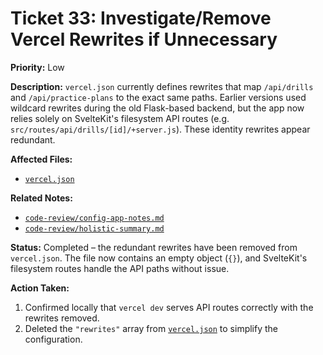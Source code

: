 # Ticket 33: Investigate/Remove Vercel Rewrites if Unnecessary

**Priority:** Low

**Description:** `vercel.json` currently defines rewrites that map `/api/drills` and `/api/practice-plans` to the exact same paths. Earlier versions used wildcard rewrites during the old Flask-based backend, but the app now relies solely on SvelteKit's filesystem API routes (e.g. `src/routes/api/drills/[id]/+server.js`). These identity rewrites appear redundant.

**Affected Files:**

- [`vercel.json`](vercel.json)

**Related Notes:**

- [`code-review/config-app-notes.md`](code-review/config-app-notes.md)
- [`code-review/holistic-summary.md`](code-review/holistic-summary.md)

**Status:** Completed – the redundant rewrites have been removed from `vercel.json`. The file now contains an empty object (`{}`), and SvelteKit's filesystem routes handle the API paths without issue.

**Action Taken:**

1. Confirmed locally that `vercel dev` serves API routes correctly with the rewrites removed.
2. Deleted the `"rewrites"` array from [`vercel.json`](vercel.json) to simplify the configuration.
